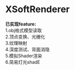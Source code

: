 # XSoftRenderer
**已实现feature:**  
  1.obj格式模型读取  
  2.顶点变换、光栅化  
  3.纹理映射   
  4.深度测试、背面消隐  
  5.模拟Shader渲染  
  6.简易灯光shadE  
    
